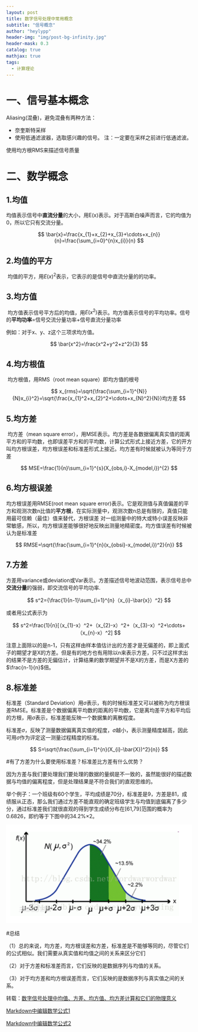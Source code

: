 ```yaml
---
layout: post
title: 数字信号处理中常用概念
subtitle: "信号概念"
author: "heylypp"
header-img: "img/post-bg-infinity.jpg"
header-mask: 0.3
catalog: true
mathjax: true
tags:
  - 计算理论
---
```

# 一、信号基本概念

Aliasing(混叠)，避免混叠有两种方法：

- 奈奎斯特采样
- 使用低通滤波器，选取感兴趣的信号。 注：一定要在采样之前进行低通滤波。

使用均方根RMS来描述信号质量

# 二、数学概念

## 1.均值

​	均值表示信号中**直流分量**的大小，用E(x)表示。对于高斯白噪声而言，它的均值为0，所以它只有交流分量。

$$
\bar{x}=\frac{x_{1}+x_{2}+x_{3}+\cdots+x_{n}}{n}=\frac{\sum_{i=0}^{n}x_{i}}{n}
$$


## 2.均值的平方

​	均值的平方，用${E(x)}^2$表示，它表示的是信号中直流分量的的功率。

## 3.均方值

​	均方值表示信号平方后的均值，用$E(x^2)$表示。均方值表示信号的平均功率。信号的**平均功率**=信号交流分量功率+信号直流分量功率

例如：对于x、y、z这个三项求均方值。 

$$
 \bar{x^2}=\frac{x^2+y^2+z^2}{3} 
$$

## 4.均方根值

​	均方根值，用RMS（root mean square）即均方值的根号

$$
x_{rms}=\sqrt{\frac{\sum_{i=1}^{N}}{N}x_{i}^2}=\sqrt{\frac{x_{1}^2+x_{2}^2+\cdots+x_{N}^2}{N}}均方差
$$

## 5.均方差

​	均方差（mean square error），用MSE表示。均方差是各数据偏离真实值的距离平方和的平均数，也即误差平方和的平均数，计算公式形式上接近方差，它的开方叫均方根误差，均方根误差和标准差形式上接近。均方差有时候就被认为等同于方差

$$
MSE=\frac{1}{n}\sum_{i=1}^{s}(X_{obs,i}-X_{model,i})^{2}
$$

## 6.均方根误差

均方根误差用RMSE(root mean square error)表示。它是观测值与真值偏差的平方和观测次数n比值的**平方根**，在实际测量中，观测次数n总是有限的，真值只能用最可信赖（最佳）值来替代，方根误差 对一组测量中的特大或特小误差反映非常敏感，所以，均方根误差能够很好地反映出测量地精密度。均方值误差有时候被认为是标准差

$$
RMSE=\sqrt{\frac{\sum_{i=1}^{n}(x_{obsi}-x_{model,i})^2}{n}}
$$

## 7.方差

 方差用variance或deviation或Var表示。方差描述信号地波动范围，表示信号总中**交流分量**的强弱，即交流信号的平均功率.

$$
s^2={\frac{1}{n-1}\sum_{i=1}^{n}（x_{i}-\bar{x}）^2}
$$

或者用公式表示为

$$
s^2=\frac{1}{n}[（x_{1}-x）^2+（x_{2}-x）^2+（x_{3}-x）^2+\cdots+（x_{n}-x）^2]
$$

注意上面除以的是n-1，只有这样由样本值估计出的方差才是无偏差的，即上面式子的期望才是X的方差。但是有的地方也有用除以n来表示方差，只不过这样求出的结果不是方差的无偏估计，计算结果的数学期望并不是X的方差，而是X方差的$\frac{n-1}{n}$倍。

## 8.标准差

标准差（Standard Deviation）用$\sigma$表示，有的时候标准差又可以被称为均方根误差RMSE。标准差是个数据偏离平均数的距离的平均数，它是离均差平方和平均后的方根，用$\sigma$表示，标准差能反映一个数据集的离散程度。

标准差$\sigma$，反映了测量数据偏离真实值的程度，$\sigma$越小，表示测量精度越高，因此可用$\sigma$作为评定这一测量过程精度的标准。

$$
S=\sqrt{\frac{\sum_{i=1}^{n}(X_{i}-\bar{X})^2}{n}}
$$


#有了方差为什么要使用标准差？标准差比方差有什么优势？

因为方差与我们要处理我们要处理的数据的量纲是不一致的，虽然能很好的描述数据与均值的偏离程度，但是处理结果是不符合我们的直观思维的。

举个例子：一个班级有60个学生，平均成绩是70分，标准差是9，方差是81，成绩服从正态，那么我们通过方差不能直观的确定班级学生与均值到底偏离了多少分，通过标准差我们就很直观的得到学生成绩分布在[61,79]范围的概率为0.6826，即约等于下图中的34.2%$\times$2。

![](https://raw.githubusercontent.com/heylypp/photo/master/20190808220113.png?token=AEBMCVQCUEYQZKOBL673YP25JQVWW)

#总结

（1）总的来说，均方差，均方根误差和方差，标准差是不能够等同的，尽管它们的公式相似。我们需要从真实值和均值之间的关系来区分它们

（2）对于方差和标准差而言，它们反映的是数据序列与均值的关系。

（3）对于均方差和均方根误差而言，它们反映的是数据序列与真实值之间的关系。



转载：[数字信号处理中均值、方差、均方值、均方差计算和它们的物理意义](<https://blog.csdn.net/wordwarwordwar/article/details/63251674>)

[Markdown中编辑数学公式1](<https://blog.csdn.net/u014630987/article/details/70156489>)

[Markdown中编辑数学公式2](<https://blog.csdn.net/zdk930519/article/details/54137476>)